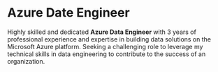 # Azure Date Engineer

Highly skilled and dedicated **Azure Data Engineer** with 3 years of professional experience and expertise in building data solutions on the Microsoft Azure platform. Seeking a challenging role to leverage my technical skills in data engineering to contribute to the success of an organization.
